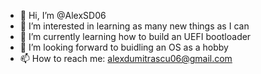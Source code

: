 - 👋 Hi, I’m @AlexSD06
- 👀 I’m interested in learning as many new things as I can
- 🌱 I’m currently learning how to build an UEFI bootloader
- 💞️ I’m looking forward to buidling an OS as a hobby
- 📫 How to reach me: alexdumitrascu06@gmail.com

<!---
AlexSD06/AlexSD06 is a ✨ special ✨ repository because its `README.md` (this file) appears on your GitHub profile.
You can click the Preview link to take a look at your changes.
--->
